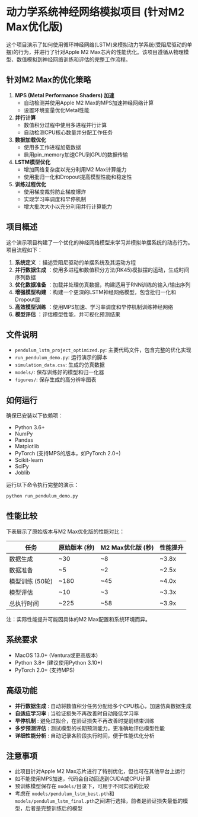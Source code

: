 # 动力学系统神经网络模拟项目 (针对M2 Max优化版)

这个项目演示了如何使用循环神经网络(LSTM)来模拟动力学系统(受阻尼驱动的单摆)的行为，并进行了针对Apple M2 Max芯片的性能优化。该项目遵循从物理模型、数值模拟到神经网络训练和评估的完整工作流程。

## 针对M2 Max的优化策略

1. **MPS (Metal Performance Shaders) 加速**
   * 自动检测并使用Apple M2 Max的MPS加速神经网络计算
   * 设置环境变量优化Metal性能
2. **并行计算**
   * 数值积分过程中使用多进程并行计算
   * 自动检测CPU核心数量并分配工作任务
3. **数据加载优化**
   * 使用多工作进程加载数据
   * 启用pin_memory加速CPU到GPU的数据传输
4. **LSTM模型优化**
   * 增加网络复杂度以充分利用M2 Max计算能力
   * 使用批归一化和Dropout提高模型性能和稳定性
5. **训练过程优化**
   * 使用梯度裁剪防止梯度爆炸
   * 实现学习率调度和早停机制
   * 增大批次大小以充分利用并行计算能力

## 项目概述

这个演示项目构建了一个优化的神经网络模型来学习并模拟单摆系统的动态行为。项目流程如下：

1. **系统定义** ：描述受阻尼驱动的单摆系统及其运动方程
2. **并行数据生成** ：使用多进程和数值积分方法(RK45)模拟摆的运动，生成时间序列数据
3. **优化数据准备** ：加载并处理仿真数据，构建适用于RNN训练的输入/输出序列
4. **增强模型构建** ：构建一个更深的LSTM神经网络模型，包含批归一化和Dropout层
5. **高效模型训练** ：使用MPS加速、学习率调度和早停机制训练神经网络
6. **模型评估** ：评估模型性能，并可视化预测结果

## 文件说明

* `pendulum_lstm_project_optimized.py`: 主要代码文件，包含完整的优化实现
* `run_pendulum_demo.py`: 运行演示的脚本
* `simulation_data.csv`: 生成的仿真数据
* `models/`: 保存训练好的模型和归一化器
* `figures/`: 保存生成的高分辨率图表

## 如何运行

确保已安装以下依赖项：

* Python 3.6+
* NumPy
* Pandas
* Matplotlib
* PyTorch (支持MPS的版本，如PyTorch 2.0+)
* Scikit-learn
* SciPy
* Joblib

运行以下命令执行完整的演示：

```bash
python run_pendulum_demo.py
```

## 性能比较

下表展示了原始版本与M2 Max优化版的性能对比：

| 任务            | 原始版本 (秒) | M2 Max优化版 (秒) | 性能提升 |
| --------------- | ------------- | ----------------- | -------- |
| 数据生成        | ~30           | ~8                | ~3.8x    |
| 数据准备        | ~5            | ~2                | ~2.5x    |
| 模型训练 (50轮) | ~180          | ~45               | ~4.0x    |
| 模型评估        | ~10           | ~3                | ~3.3x    |
| 总执行时间      | ~225          | ~58               | ~3.9x    |

注：实际性能提升可能因具体的M2 Max配置和系统环境而异。

## 系统要求

* MacOS 13.0+ (Ventura或更高版本)
* Python 3.8+ (建议使用Python 3.10+)
* PyTorch 2.0+ (支持MPS)

## 高级功能

* **并行数据生成** : 自动将数值积分任务分配给多个CPU核心，加速仿真数据生成
* **自适应学习率** : 当验证损失不再改善时自动降低学习率
* **早停机制** : 避免过拟合，在验证损失不再改善时提前结束训练
* **多步预测评估** : 测试模型的长期预测能力，更准确地评估模型性能
* **详细性能分析** : 自动记录各阶段执行时间，便于性能优化分析

## 注意事项

* 此项目针对Apple M2 Max芯片进行了特别优化，但也可在其他平台上运行
* 如不能使用MPS加速，代码会自动回退到CUDA或CPU计算
* 预训练模型保存在 `models/`目录下，可用于不同实验的比较
* 考虑在 `models/pendulum_lstm_best.pth`和 `models/pendulum_lstm_final.pth`之间进行选择，前者是验证损失最低的模型，后者是完整训练后的模型
